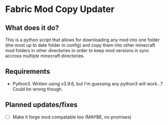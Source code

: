 # Fabric Mod Copy Updater

## What does it do?
This is a python script that allows for downloading any mod into one folder (the most up to date folder in config) and copy them into other minecraft mod folders in other directories in order to keep mod versions in sync accross multiple minecraft directories.

## Requirements
 - Python3. Written using v3.9.6, but I'm guessing any python3 will work...? Could be wrong though.

## Planned updates/fixes
- [ ] Make it forge mod compatable too (MAYBE, no promises)
